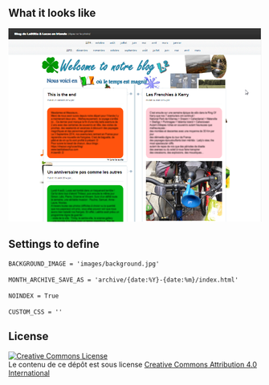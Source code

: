 ## What it looks like

![screenshot](screenshot.png)


## Settings to define

    BACKGROUND_IMAGE = 'images/background.jpg'

    MONTH_ARCHIVE_SAVE_AS = 'archive/{date:%Y}-{date:%m}/index.html'

    NOINDEX = True

    CUSTOM_CSS = ''


## License

<a rel="license" href="http://creativecommons.org/licenses/by/4.0/"><img alt="Creative Commons License" style="border-width:0" src="https://i.creativecommons.org/l/by/4.0/88x31.png" /></a><br />Le contenu de ce dépôt est sous license <a rel="license" href="http://creativecommons.org/licenses/by/4.0/">Creative Commons Attribution 4.0 International</a>

